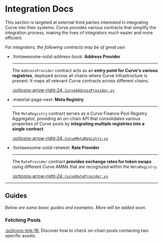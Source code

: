 <h1>Integration Docs</h1>

This section is targeted at external third parties interested in integrating Curve into their systems. Curve provides various contracts that simplify the integration process, making the lives of integrators much easier and more efficient.

*For integrators, the following contracts may be of great use:*

<div class="grid cards" markdown>

-   :fontawesome-solid-address-book: **Address Provider**

    ---

    The `AddressProvider` contract acts as an **entry point for Curve's various registries**, deployed across all chains where Curve infrastructure is present. It maps all relevant Curve contracts across different chains.

    [:octicons-arrow-right-24: `CurveAddressProvider.vy`](./address-provider.md)

-   :material-page-next: **Meta Registry**

    ---

    The `MetaRegistry` contract serves as a Curve Finance Pool Registry Aggregator, providing an on-chain API that consolidates various properties of Curve pools by **integrating multiple registries into a single contract**.

    [:octicons-arrow-right-24: `CurveMetaRegistry.vy`](./metaregistry.md)

-   :fontawesome-solid-retweet: **Rate Provider**
    
    ---

    The `RateProvider` contract **provides exchange rates for token swaps** using different Curve AMMs that are recognized within the `MetaRegistry`.

    [:octicons-arrow-right-24: `CurveRateProvider.vy`](./rate-provider.md)

</div>


---


## **Guides**

*Below are some basic guides and examples. More will be added soon.*

### **Fetching Pools** 
[:octicons-link-16:](./metaregistry.md#fetching-liquidity-pools) Discover how to check on-chain pools containing two specific assets.
